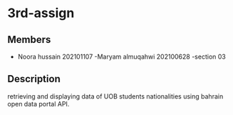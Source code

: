 # 3rd-assign
## Members
- Noora hussain 202101107 
-Maryam almuqahwi 202100628
-section 03 

## Description 
retrieving and displaying data of UOB students nationalities  using bahrain open data portal API. 